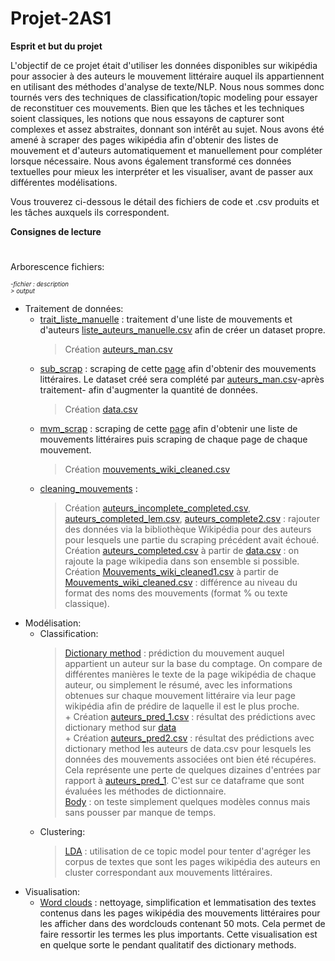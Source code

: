 # Projet-2AS1

**Esprit et but du projet** 

L'objectif de ce projet était d'utiliser les données disponibles sur wikipédia pour associer à des auteurs le mouvement littéraire auquel ils appartiennent en utilisant des méthodes d'analyse de texte/NLP. Nous nous sommes donc tournés vers des techniques de classification/topic modeling pour essayer de reconstituer ces mouvements. Bien que les tâches et les techniques soient classiques, les notions que nous essayons de capturer sont complexes et assez abstraites, donnant son intérêt au sujet.
Nous avons été amené à scraper des pages wikipédia afin d'obtenir des listes de mouvement et d'auteurs automatiquement et manuellement pour compléter lorsque nécessaire. 
Nous avons également transformé ces données textuelles pour mieux les interpréter et les visualiser, avant de passer aux différentes modélisations. 

Vous trouverez ci-dessous le détail des fichiers de code et .csv produits et les tâches auxquels ils correspondent.

**Consignes de lecture**
#
Arborescence fichiers:<br>

<sub><sup>*-fichier : description*</sup></sub><br>
     <sub><sup>*> output*</sup></sub>

- Traitement de données:
    - [trait_liste_manuelle](trait_liste_manuelle.ipynb) : traitement d'une liste de mouvements et d'auteurs [liste_auteurs_manuelle.csv](ress/liste_auteurs_manuelle.csv) afin de créer un dataset propre.
        > Création [auteurs_man.csv](auteurs_man.csv)
    - [sub_scrap](sub_scrap.ipynb) : scraping de cette [page](https://fr.wikipedia.org/wiki/Cat%C3%A9gorie:%C3%89crivain_par_mouvement_ou_courant_litt%C3%A9raire) afin d'obtenir des mouvements littéraires. Le dataset créé sera complété par [auteurs_man.csv](auteurs_man.csv)-après traitement- afin d'augmenter la quantité de données.
        > Création [data.csv](data.csv)
    - [mvm_scrap](mvm_scrap.ipynb) : scraping de cette [page](https://fr.wikipedia.org/wiki/Liste_des_mouvements_litt%C3%A9raires) afin d'obtenir une liste de mouvements littéraires puis scraping de chaque page de chaque mouvement.
        > Création [mouvements_wiki_cleaned.csv](Mouvements_wiki_cleaned.csv) 
    - [cleaning_mouvements](cleaning_mouvements.ipynb) :
        > Création [auteurs_incomplete_completed.csv](auteurs_incomplete_completed.csv), [auteurs_completed_lem.csv](auteurs_completed_lem.csv), [auteurs_complete2.csv](auteurs_complete2.csv) : rajouter des données via la bibliothèque Wikipédia pour des auteurs pour lesquels une partie du scraping précédent avait échoué.
        > Création [auteurs_completed.csv](auteurs_completed.ipynb) à partir de [data.csv](data.ipynb) : on rajoute la page wikipedia dans son ensemble si possible.<br>
        > Création [Mouvements_wiki_cleaned1.csv](Mouvements_wiki_cleaned1.csv) à partir de [Mouvements_wiki_cleaned.csv](Mouvements_wiki_cleaned.csv) : différence au niveau du format des noms des mouvements (format % ou texte classique).<br>
- Modélisation:
    - Classification:
        > [Dictionary method](pred_dictionary_method.ipynb) : prédiction du mouvement auquel appartient un auteur sur la base du comptage. On compare de différentes manières le texte de la page wikipédia de chaque auteur, ou simplement le résumé, avec les informations obtenues sur chaque mouvement littéraire via leur page wikipédia afin de prédire de laquelle il est le plus proche.<br>
                + Création [auteurs_pred_1.csv](auteurs_pred_1.csv) : résultat des prédictions avec dictionary method sur [data](data.csv) <br>
                + Création [auteurs_pred2.csv](auteurs_pred2.csv) : résultat des prédictions avec dictionary method les auteurs de data.csv pour lesquels les données des mouvements associées ont bien été récupéres. Cela représente une perte de quelques dizaines d'entrées par rapport à [auteurs_pred_1](auteurs_pred_1). C'est sur ce dataframe que sont évaluées les méthodes de dictionnaire. <br>
        > [Body](body.ipynb) : on teste simplement quelques modèles connus mais sans pousser par manque de temps.
    - Clustering: 
        > [LDA](LDA.ipynb) : utilisation de ce topic model pour tenter d'agréger les corpus de textes que sont les pages wikipédia des auteurs en cluster correspondant aux mouvements littéraires.
- Visualisation:
    - [Word clouds](projet_python_visualisation.ipynb) : nettoyage, simplification et lemmatisation des textes contenus dans les pages wikipédia des mouvements littéraires pour les afficher dans des wordclouds contenant 50 mots. Cela permet de faire ressortir les termes les plus importants. Cette visualisation est en quelque sorte le pendant qualitatif des dictionary methods.
